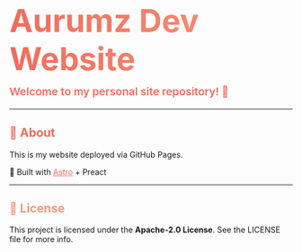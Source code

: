 <p align="center">
  <h1 style="background: linear-gradient(90deg, #f26c5d, #f2997a); -webkit-background-clip: text; color: transparent; font-size: 3.5rem; margin-bottom: 0.2em;">
    Aurumz Dev Website
  </h1>
  <p style="font-size: 1.2rem; color: #f26c5d; margin-top: 0; font-weight: 600;">
    Welcome to my personal site repository! 🚀
  </p>
</p>

---

<h2 style="color:#f26c5d;">🌟 About</h2>

This is my website deployed via GitHub Pages.  

 🚀 Built with <a href="https://astro.build/" style="color:#f26c5d;">Astro</a> + Preact  


---



<h2 style="color:#f2997a;">📄 License</h2>
This project is licensed under the <strong>Apache-2.0 License</strong>.
See the LICENSE file for more info.